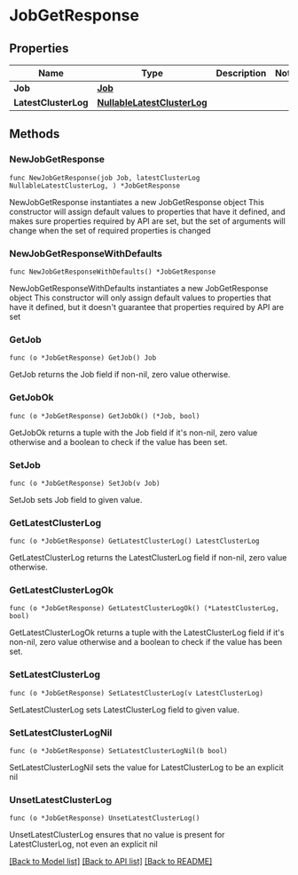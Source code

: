 # JobGetResponse

## Properties

Name | Type | Description | Notes
------------ | ------------- | ------------- | -------------
**Job** | [**Job**](Job.md) |  | 
**LatestClusterLog** | [**NullableLatestClusterLog**](LatestClusterLog.md) |  | 

## Methods

### NewJobGetResponse

`func NewJobGetResponse(job Job, latestClusterLog NullableLatestClusterLog, ) *JobGetResponse`

NewJobGetResponse instantiates a new JobGetResponse object
This constructor will assign default values to properties that have it defined,
and makes sure properties required by API are set, but the set of arguments
will change when the set of required properties is changed

### NewJobGetResponseWithDefaults

`func NewJobGetResponseWithDefaults() *JobGetResponse`

NewJobGetResponseWithDefaults instantiates a new JobGetResponse object
This constructor will only assign default values to properties that have it defined,
but it doesn't guarantee that properties required by API are set

### GetJob

`func (o *JobGetResponse) GetJob() Job`

GetJob returns the Job field if non-nil, zero value otherwise.

### GetJobOk

`func (o *JobGetResponse) GetJobOk() (*Job, bool)`

GetJobOk returns a tuple with the Job field if it's non-nil, zero value otherwise
and a boolean to check if the value has been set.

### SetJob

`func (o *JobGetResponse) SetJob(v Job)`

SetJob sets Job field to given value.


### GetLatestClusterLog

`func (o *JobGetResponse) GetLatestClusterLog() LatestClusterLog`

GetLatestClusterLog returns the LatestClusterLog field if non-nil, zero value otherwise.

### GetLatestClusterLogOk

`func (o *JobGetResponse) GetLatestClusterLogOk() (*LatestClusterLog, bool)`

GetLatestClusterLogOk returns a tuple with the LatestClusterLog field if it's non-nil, zero value otherwise
and a boolean to check if the value has been set.

### SetLatestClusterLog

`func (o *JobGetResponse) SetLatestClusterLog(v LatestClusterLog)`

SetLatestClusterLog sets LatestClusterLog field to given value.


### SetLatestClusterLogNil

`func (o *JobGetResponse) SetLatestClusterLogNil(b bool)`

 SetLatestClusterLogNil sets the value for LatestClusterLog to be an explicit nil

### UnsetLatestClusterLog
`func (o *JobGetResponse) UnsetLatestClusterLog()`

UnsetLatestClusterLog ensures that no value is present for LatestClusterLog, not even an explicit nil

[[Back to Model list]](../README.md#documentation-for-models) [[Back to API list]](../README.md#documentation-for-api-endpoints) [[Back to README]](../README.md)


